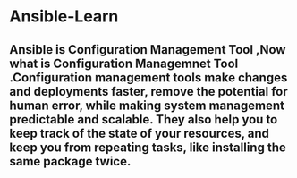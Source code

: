 # Ansible-Learn
## Ansible is Configuration Management Tool ,Now what is Configuration Managemnet Tool .Configuration management tools make changes and deployments faster, remove the potential for human error, while making system management predictable and scalable. They also help you to keep track of the state of your resources, and keep you from repeating tasks, like installing the same package twice.
